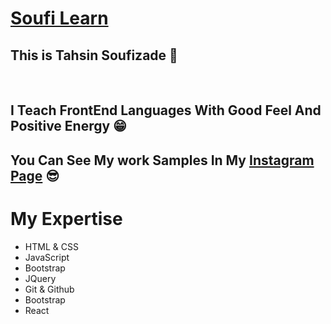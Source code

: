 # [Soufi Learn](https://instagram.com/soufi_learn)
## This is Tahsin Soufizade 💙

<br/>

## I Teach FrontEnd Languages With Good Feel And Positive Energy 😁
## You Can See My work Samples In My [Instagram Page](https://instagram.com/soufi_learn) 😎

# My Expertise
* HTML & CSS
* JavaScript
* Bootstrap
* JQuery
* Git & Github
* Bootstrap
* React
